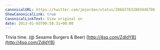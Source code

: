 ```yaml
---
canonicalURL: https://twitter.com/jmjordan/status/286637632803446786
ShowCanonicalLink: true
CanonicalLinkText: View original on
date: 2013-01-03T00:58:31+00:00
---
```

Trivia time. (@ Sesame Burgers &amp; Beer) [http://4sq.com/ZdldYB](http://4sq.com/ZdldYB)